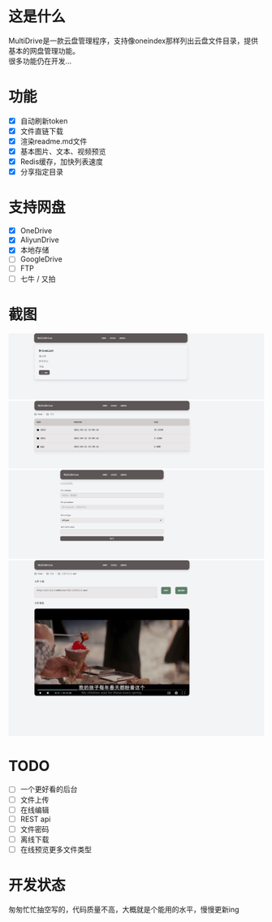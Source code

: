 # 这是什么
MultiDrive是一款云盘管理程序，支持像oneindex那样列出云盘文件目录，提供基本的网盘管理功能。  
很多功能仍在开发...

# 功能
- [x] 自动刷新token
- [x] 文件直链下载
- [x] 渲染readme.md文件
- [x] 基本图片、文本、视频预览
- [x] Redis缓存，加快列表速度
- [x] 分享指定目录

# 支持网盘
- [x] OneDrive
- [x] AliyunDrive
- [x] 本地存储
- [ ] GoogleDrive
- [ ] FTP
- [ ] 七牛 / 又拍

# 截图
![disks](./screenshot/disks.png)
![list](./screenshot/list.png)
![add](./screenshot/add.png)
![preview](./screenshot/preview.png)

# TODO 
- [ ] 一个更好看的后台
- [ ] 文件上传
- [ ] 在线编辑
- [ ] REST api
- [ ] 文件密码
- [ ] 离线下载
- [ ] 在线预览更多文件类型 

# 开发状态
匆匆忙忙抽空写的，代码质量不高，大概就是个能用的水平，慢慢更新ing
